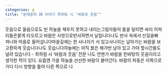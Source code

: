 ```yaml
---
categories: g
title: "문태준의 詩 이야기 최하림 시 ‘바람과 웃음’"
---
```

웃음으로 울음으로도 빈 하늘을 채우지 못하고 내리는그림자들이 들을 달리면 싸리 이파리들은붉게 타오르고 바람은 사방으로반사하면서 날립니다나도 반사 속에서 산길을빠져나와 마을로 들어섭니다마을길에는 한 사나이가 서 있고사나이는 날아가는 바람을 보고환하게 웃습니다나도 웃습니다하늘에는 아직 붉은 해가반 남아 있고 가야 할시간들도 널려 있습니다 - 최하림 시 ‘바람과 웃음’ 전문 나도 언젠가 바람을 한바탕의 웃음이라고 생각한 적이 있다. 요즘엔 가을 하늘을 선선한 바람이 불어간다. 바람의 파동은 이쪽으로 가다 다시 방향을 틀어 다른 쪽으로 나